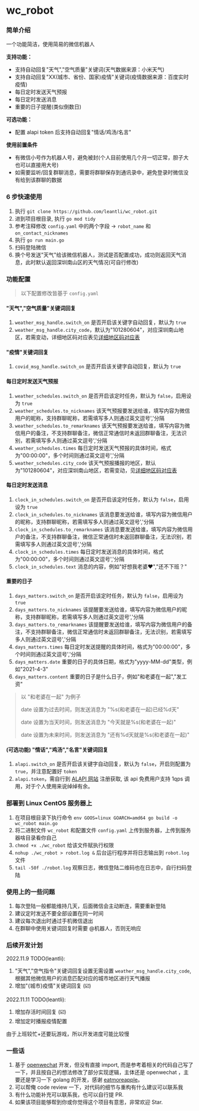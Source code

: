 # wc_robot

### 简单介绍

一个功能简洁，使用简易的微信机器人

 **支持功能：** 

- 支持自动回复"天气","空气质量"关键词(天气数据来源：小米天气)
- 支持自动回复"XX(城市、省份、国家)疫情"关键词(疫情数据来源：百度实时疫情)
- 每日定时发送天气预报
- 每日定时发送消息
- 重要的日子提醒(类似倒数日)

 **可选功能：** 
- 配置 alapi token 后支持自动回复"情话/鸡汤/名言"

 **使用前置条件** 

- 有微信小号作为机器人号，避免被封(个人目前使用几个月一切正常，胆子大也可以直接用大号)
- 如需要监听/回复群聊消息，需要将群聊保存到通讯录中，避免登录时微信没有给到该群聊的数据

### 6 步快速使用

1. 执行 `git clone https://github.com/leantli/wc_robot.git`
2. 进到项目根目录, 执行 `go mod tidy`
3. 参考注释修改 `config.yaml` 中的两个字段 -> `robot_name` 和 `on_contact_nicknames`
4. 执行 `go run main.go`
5. 扫码登陆微信
6. 换个号发送"天气"给该微信机器人，测试是否配置成功，成功则返回天气消息，此时默认返回深圳南山区的天气情况(可自行修改)

### 功能配置

> 以下配置修改皆基于 `config.yaml`

#### "天气","空气质量"关键词回复

1. `weather_msg_handle.switch_on` 是否开启该关键字自动回复，默认为 `true`
2. `weather_msg_handle.city_code`，默认为"101280604"，对应深圳南山地区，若需变动，详细地区码对应表见[详细地区码对应表](https://github.com/leantli/wc_robot/blob/main/common/weather/cityID.xlsx)


#### "疫情"关键词回复

1. `covid_msg_handle.switch_on` 是否开启该关键字自动回复，默认为 `true`

#### 每日定时发送天气预报

1. `weather_schedules.switch_on` 是否开启该定时任务，默认为 `false`，启用设为 `true`
2. `weather_schedules.to_nicknames` 该天气预报要发送给谁，填写内容为微信用户的昵称，支持群聊昵称，若需填写多人则通过英文逗号','分隔
3. `weather_schedules.to_remarknames` 该天气预报要发送给谁，填写内容为微信用户的备注，不支持群聊备注，微信正常通信时未返回群聊备注，无法识别，若需填写多人则通过英文逗号','分隔
4. `weather_schedules.times` 每日定时发送天气预报的具体时间，格式为"00:00:00"，多个时间则通过英文逗号','分隔
5. `weather_schedules.city_code` 该天气预报播报的地区，默认为"101280604"，对应深圳南山地区，若需变动，见[详细地区码对应表](https://github.com/leantli/wc_robot/blob/main/common/weather/cityID.xlsx)

#### 每日定时发送消息

1. `clock_in_schedules.switch_on` 是否开启该定时任务，默认为 `false`，启用设为 `true`
2. `clock_in_schedules.to_nicknames` 该消息要发送给谁，填写内容为微信用户的昵称，支持群聊昵称，若需填写多人则通过英文逗号','分隔
3. `clock_in_schedules.to_remarknames` 该消息要发送给谁，填写内容为微信用户的备注，不支持群聊备注，微信正常通信时未返回群聊备注，无法识别，若需填写多人则通过英文逗号','分隔
4. `clock_in_schedules.times` 每日定时发送消息的具体时间，格式为"00:00:00"，多个时间则通过英文逗号','分隔
5. `clock_in_schedules.text` 消息的内容，例如"好想我老婆❤️","还不下班？"

#### 重要的日子

1. `days_matters.switch_on` 是否开启该定时任务，默认为 `false`，启用设为 `true`
2. `days_matters.to_nicknames` 该提醒要发送给谁，填写内容为微信用户的昵称，支持群聊昵称，若需填写多人则通过英文逗号','分隔
3. `days_matters.to_remarknames` 该提醒要发送给谁，填写内容为微信用户的备注，不支持群聊备注，微信正常通信时未返回群聊备注，无法识别，若需填写多人则通过英文逗号','分隔
4. `days_matters.times` 每日定时发送提醒的具体时间，格式为"00:00:00"，多个时间则通过英文逗号','分隔
5. `days_matters.date` 重要的日子的具体日期，格式为"yyyy-MM-dd"类型，例如"2021-4-3"
5. `days_matters.content` 重要的日子是什么日子，例如"和老婆在一起","发工资"

> 以 "和老婆在一起" 为例子
>
> date 设置为过去时间，则发送消息为 "%s(和老婆在一起)已经%d天"
>
> date 设置为当天时间，则发送消息为 "今天就是%s(和老婆在一起)"
>
> date 设置为未来时间，则发送消息为 "还有%d天就是%s(和老婆在一起)"

#### (可选功能) "情话","鸡汤","名言"关键词回复

1. `alapi.switch_on` 是否开启该关键字自动回复，默认为 `false`，开启则配置为 `true`，并注意配置好 `token`
2. `alapi.token`，需自行到 [ALAPI 网站](https://admin.alapi.cn/user/register) 注册获取, 该 api 免费用户支持 1qps 调用，对于个人使用来说绰绰有余。

### 部署到 Linux CentOS 服务器上

1. 在项目根目录下执行命令 `env GOOS=linux GOARCH=amd64 go build -o wc_robot main.go`
2. 将二进制文件 `wc_robot` 和配置文件 `config.yaml` 上传到服务器，上传到服务器啥目录看你自己
3. `chmod +x ./wc_robot` 给该文件赋执行权限
4. `nohup ./wc_robot > robot.log &` 后台运行程序并将日志输出到 `robot.log` 文件
5. `tail -50f ./robot.log` 观察日志，微信登陆二维码也在日志中，自行扫码登陆

### 使用上的一些问题

1. 每次登陆一般都能维持几天，后面微信会主动断连，需要重新登陆
2. 建议定时发送不要全部设置在同一时间
3. 建议每次退出时通过手机微信退出
4. 在群聊中使用关键词回复时需要 @机器人，否则无响应

### 后续开发计划

2022.11.9 TODO(leantli):
1. "天气","空气指令"关键词回复设置无需设置 `weather_msg_handle.city_code`, 根据其他微信用户的消息匹配对应的城市地区进行天气播报
2. 增加"{城市}疫情"关键词回复 (☑️)

2022.11.11 TODO(leantli):
1. 增加存活时间回复 (☑️)
2. 增加定时播报疫情配置


由于上班较忙+还要玩游戏，所以开发进度可能比较慢

### 一些话

1. 基于 [openwechat](https://github.com/eatmoreapple/openwechat) 开发，但没有直接 import, 而是参考着相关的代码自己写了一下，并且按自己的想法修改了部分实现逻辑，主体还是 openwechat ，主要还是学习一下 golang 的开发，感谢 [eatmoreapple](https://github.com/eatmoreapple)。
2. 可以帮俺 code review 一下，对代码的细节与重构有什么建议可以联系我
3. 有什么功能补充可以联系我，也可以自行提 PR.
4. 如果该项目能够帮到你或你觉得这个项目有意思，非常欢迎 Star.
